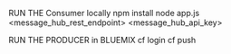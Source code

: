 RUN THE Consumer locally
  npm install
  node app.js <message_hub_rest_endpoint> <message_hub_api_key>

RUN THE PRODUCER in BLUEMIX
  cf login
  cf push <intakeconsumer>
